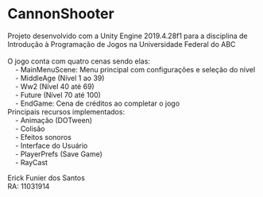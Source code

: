 # CannonShooter

Projeto desenvolvido com a Unity Engine 2019.4.28f1 para a disciplina de Introdução à Programação de Jogos na Universidade Federal do ABC</br></br>
O jogo conta com quatro cenas sendo elas:</br>
&nbsp;&nbsp;&nbsp;&nbsp;- MainMenuScene:	Menu principal com configurações e seleção do nível</br>
&nbsp;&nbsp;&nbsp;&nbsp;- MiddleAge (Nível 1 ao 39)</br>
&nbsp;&nbsp;&nbsp;&nbsp;- Ww2 (Nível 40 até 69)</br>
&nbsp;&nbsp;&nbsp;&nbsp;- Future (Nível 70 até 100)</br>
&nbsp;&nbsp;&nbsp;&nbsp;- EndGame: Cena de créditos ao completar o jogo</br>
Principais recursos implementados:</br>
&nbsp;&nbsp;&nbsp;&nbsp;- Animação (DOTween)</br>
&nbsp;&nbsp;&nbsp;&nbsp;- Colisão</br>
&nbsp;&nbsp;&nbsp;&nbsp;- Efeitos sonoros</br>
&nbsp;&nbsp;&nbsp;&nbsp;- Interface do Usuário</br>
&nbsp;&nbsp;&nbsp;&nbsp;- PlayerPrefs (Save Game)</br>
&nbsp;&nbsp;&nbsp;&nbsp;- RayCast</br>


Erick Funier dos Santos</br>
RA: 11031914
